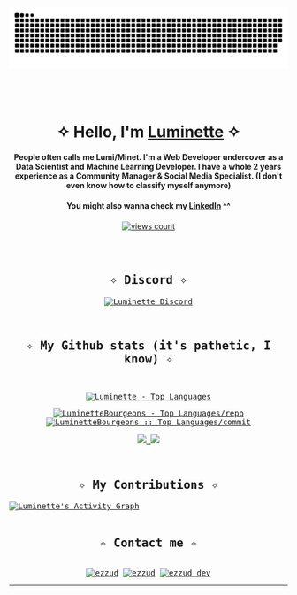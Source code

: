 <h1 align="center"></h1>

<div align="center">
  <img  src="https://github.com/LuminetteBourgeons/LuminetteBourgeons/blob/main/grid-snake.svg"
       alt="snake" /></a>
</div>

<h1 align="center"></h1>
<br />

<div align="center">
<h1 align="center">✧ Hello, I'm <a href="https://luminette.carrd.co/" target="blank">Luminette</a> ✧</h1>
<h4 align="center">People often calls me Lumi/Minet. I'm a Web Developer undercover as a Data Scientist and Machine Learning Developer. I have a whole 2 years experience as a Community Manager & Social Media Specialist. (I don't even know how to classify myself anymore)</h4>
<h4 align="center">You might also wanna check my <a href="https://www.linkedin.com/in/baby-aisha-maritza-virginia/" target="blank">LinkedIn</a> ^^</h4>
</div>

<p align="center">
  <a href="https://github.com/LuminetteBourgeons" target="blank"><img align="center" 
     src="https://komarev.com/ghpvc/?username=LuminetteBourgeons&style=for-the-badge&label=PROFILE+VIEWS" height="25"
     alt="views count" />
  </a>
</p>
<br />
     
<br />
<div>
<samp>
<h2 align="center">✧ Discord ✧</h2>
  <p align="center">
    <a href="" target="blank">
     <img  align="center" 
           src="https://discord.c99.nl/widget/theme-1/809244553768861706.png"
           alt="Luminette Discord" />
    </a>
  </p>
 </samp>
</div>


<br />
<div>
<samp>
    <h2 align="center">✧ My Github stats (it's pathetic, I know) ✧</h2>
      <br/>
            <p align="center">
        <a href="https://github.com/LuminetteBourgeons/">
          <img src="https://github-readme-stats.vercel.app/api/top-langs/?username=LuminetteBourgeons&langs_count=6&theme=tokyonight&layout=compact&hide_border=true"
          alt="Luminette - Top Languages" /></a>
      </p>
        <p align="center">
          <a href="https://github.com/LuminetteBourgeons/">
          <img width="45%" src="https://github-profile-summary-cards.vercel.app/api/cards/repos-per-language?username=LuminetteBourgeons&theme=tokyonight&layout=compact&hide_border=true"
          alt="LuminetteBourgeons - Top Languages/repo" />
          <img width="45%" src="https://github-profile-summary-cards.vercel.app/api/cards/most-commit-language?username=LuminetteBourgeons&theme=tokyonight&layout=compact&hide_border=true"
          alt="LuminetteBourgeons :: Top Languages/commit" />
          </a>
        </p>
        <p align="center">
          <a href="https://github.com/LuminetteBourgeons/">
          <img width="49.5%" src="https://github-readme-stats.vercel.app/api?username=LuminetteBourgeons&show_icons=true&theme=tokyonight&hide_border=true" />
          <img width="49.5%" src="https://github-readme-streak-stats.herokuapp.com/?user=LuminetteBourgeons&theme=tokyonight&hide_border=true" />
          </a>
       </p>
     <br>
     </samp>
  </div>    
  <samp>

  <h2 align="center">✧ My Contributions ✧</h2>
<a href="https://github-readme-activity-graph.vercel.app">
  <img alt="Luminette's Activity Graph" src="https://github-readme-activity-graph.vercel.app/graph/?username=LuminetteBourgeons&bg_color=1a1b27&color=628fda&line=309e94&point=fff&hide_border=true" /></a>
<br/>
  </samp>
<br/>

<div>
  <samp>
    <h2 align="center">✧ Contact me ✧</h2>
    <p align="center">
      <br/>
      <a href="" target="blank"><img align="center"
         src="https://img.shields.io/badge/discord-5865F2.svg?style=for-the-badge&logo=discord&logoColor=white"
         alt="ezzud" height="30"/></a>
      <a href="mailto:luminettegrain@gmail.com" target="blank"><img align="center"
         src="https://img.shields.io/badge/mail-EA4335.svg?style=for-the-badge&logo=gmail&logoColor=white"
         alt="ezzud" height="30"/></a>
      <a href="https://instagram.com/aishienia" target="blank"><img align="center"
         src="https://img.shields.io/badge/instagram-%23E4405F.svg?style=for-the-badge&logo=Instagram&logoColor=white"
         alt="ezzud_dev" height="30"/></a>
      <br>
    </p>
  </samp>
</div>


-----
